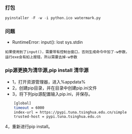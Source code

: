 ### 打包

```python
pyinstaller -F -w -i python.ico watermark.py
```

### 问题

* RuntimeError: input(): lost sys.stdin

```
如果使用到了input()，需要带有控制台窗口，否则生成命令中加了-w参数，
运行exe会有如上报错，所以需要去掉-w参数
```

### pip源更换为清华源,pip install 清华源

* 1，打开资源管理器，进入%appdata%
* 2，创建pip目录，并在目录中创建pip.ini文件
* 3，将下列pip源配置输入pip.ini，并保存。
``` bash
    [global]
    timeout = 6000
    index-url = https://pypi.tuna.tsinghua.edu.cn/simple
    trusted-host = pypi.tuna.tsinghua.edu.cn
```
4，重新进行pip install。